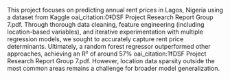 This project focuses on predicting annual rent prices in Lagos, Nigeria using a dataset from Kaggle  oai_citation:0‡DSF Project Research Report Group 7.pdf. Through thorough data cleaning, feature engineering (including location-based variables), and iterative experimentation with multiple regression models, we sought to accurately capture rent price determinants. Ultimately, a random forest regressor outperformed other approaches, achieving an R² of around 57%  oai_citation:1‡DSF Project Research Report Group 7.pdf. However, location data sparsity outside the most common areas remains a challenge for broader model generalization.
